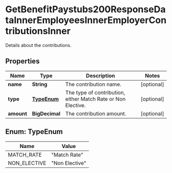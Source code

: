 

# GetBenefitPaystubs200ResponseDataInnerEmployeesInnerEmployerContributionsInner

Details about the contributions.

## Properties

| Name | Type | Description | Notes |
|------------ | ------------- | ------------- | -------------|
|**name** | **String** | The contribution name. |  [optional] |
|**type** | [**TypeEnum**](#TypeEnum) | The type of contribution, either Match Rate or Non Elective. |  [optional] |
|**amount** | **BigDecimal** | The contribution amount. |  [optional] |



## Enum: TypeEnum

| Name | Value |
|---- | -----|
| MATCH_RATE | &quot;Match Rate&quot; |
| NON_ELECTIVE | &quot;Non Elective&quot; |



